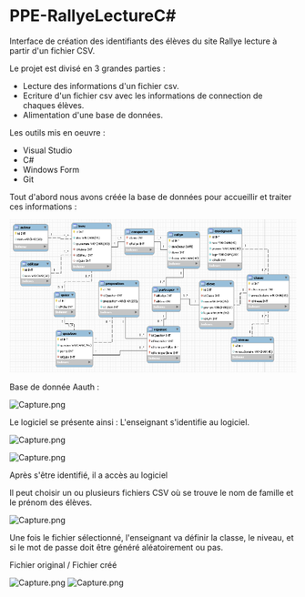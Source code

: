 # PPE-RallyeLectureC#

Interface de création des identifiants des élèves du site Rallye lecture à partir d'un fichier CSV.

Le projet est divisé en 3 grandes parties :

* Lecture des informations d'un fichier csv.
* Ecriture d'un fichier csv avec les informations de connection de chaques élèves.
* Alimentation d'une base de données.

Les outils mis en oeuvre : 

* Visual Studio
* C#
* Windows Form
* Git

Tout d'abord nous avons créée la base de données pour accueillir et traiter ces informations :

![Capture.png](https://github.com/SamGdy/PPE-RallyeLectureC-/blob/master/BddRallyeLecture.PNG)

Base de donnée Aauth :
 
![Capture.png](https://github.com/SamGdy/PPE-RallyeLectureCSharp/blob/master/DB_Schema_Aauth.PNG)

Le logiciel se présente ainsi : L'enseignant s'identifie au logiciel.


![Capture.png](https://github.com/SamGdy/PPE-RallyeLectureCSharp/blob/master/casUtilisation.PNG)

![Capture.png](https://github.com/SamGdy/PPE-RallyeLectureCSharp/blob/master/Identification.PNG)

Après s'être identifié, il a accès au logiciel 

Il peut choisir un ou plusieurs fichiers CSV où se trouve le nom de famille et le prénom des élèves.

![Capture.png](https://github.com/SamGdy/PPE-RallyeLectureCSharp/blob/master/logiciel.PNG)

Une fois le fichier sélectionné, l'enseignant va définir la classe, le niveau, et si le mot de passe doit être généré aléatoirement ou pas.

Fichier original / Fichier créé

![Capture.png](https://github.com/SamGdy/PPE-RallyeLectureCSharp/blob/master/CsvEleve.PNG)     ![Capture.png](https://github.com/SamGdy/PPE-RallyeLectureCSharp/blob/master/CsvEleveIdentification.PNG)


